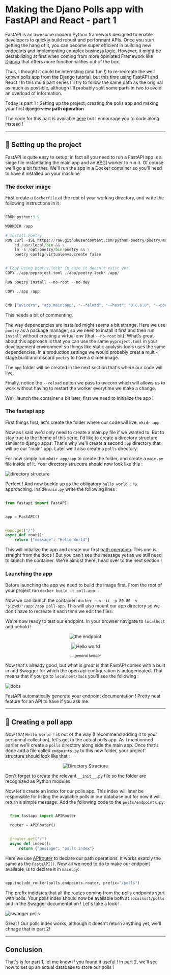 # Making the Djano Polls app with FastAPI and React - part 1

FastAPI is an awesome modern Python framework designed to enable developers to quickly build robust and performant APIs. 
Once you start getting the hang of it, you can become super efficient in building new endpoints and implementing 
complex business logic. However,  it might be destabilizing at first when coming from more opiniated Framework like [Django](https://www.djangoproject.com/) that 
offers more functionnalities out of the box.

Thus, I thought it could be interesting (and fun !) to re-recreate the well known polls app from the Django tutorial, but this time using FastAPI
and React ! In this multi part series I'll try to follow the same path as the original as much as possible, although I'll probably split
some parts in two to avoid an overload of information. 

Today is part 1 : Setting up the project, creating the polls app and making your first ~~django view~~ **path operation**

The code for this part is available [here](https://github.com/jbrocher/fastapi-poll-1) but I encourage you to code along instead ! 

---

## 🔧 Setting up the project

FastAPI is quite easy to setup, in fact all you need to run a FastAPI app is a singe file instantiating
the main app and an [ASGI](https://asgi.readthedocs.io/en/latest/) worker to run it. Of course we'll go a bit further. We'll run 
the app in a Docker container so you'll need to have it installed on your machine

### The docker image

First create a `Dockerfile` at the root of your working directory, and write the following instructions in it : 


```python 

FROM python:3.9

WORKDIR /app

# Install Poetry
RUN curl -sSL https://raw.githubusercontent.com/python-poetry/poetry/master/get-poetry.py | POETRY_HOME=/opt/poetry python && \
    cd /usr/local/bin && \
    ln -s /opt/poetry/bin/poetry && \
    poetry config virtualenvs.create false


# Copy using poetry.lock* in case it doesn't exist yet
COPY ./app/pyproject.toml ./app/poetry.lock* /app/

RUN poetry install --no-root --no-dev

COPY ./app /app


CMD ["uvicorn", "app.main:app", "--reload", "--host", "0.0.0.0", "--port", "80"]


```

This needs a bit of commenting. 

The way dependencies are installed might seems a bit strange. Here we use `poetry` as a package manager, so we need to install it first and
then run `install` without creating a virtual env (that `--no-root` bit). What's great about this approach is that you can use
the same `pyproject.toml` in your developement environment so things like static analysis tools uses the same dependencies. In a production 
settings we would probably creat a multi-stage build and discard `poetry` to have a slimer image. 

The `app` folder will be created in the next section that's where our code will live. 

Finally, notice the `--reload` option we pass to uvicorn which will allows us to work without having to restart the worker everytime we make
a change. 

We'll launch the container a bit later, first we need to initialize the app ! 


### The fastapi app

  First things first, let's create the folder where our code will live: `mkidr app`

  Now as I said we'd only need to create a main.py file if we wanted to. But to stay true to the theme of this serie, I'd like 
  to create a directory structure similar to django apps. That's why we'll create a second `app` directory that will be our "main" 
  app. Later we'll also create a `polls` directory. 

  For now simply run `mkdir app/app` to create the folder, and create a `main.py` file inside of it. Your directory strucutre should now 
  look like this : 

 ![directory structure](https://cdn.hashnode.com/res/hashnode/image/upload/v1635364028526/bjhcE5_tz.png?auto=compress)

 Perfect ! And now buckle up as the obligatory `hello world !` is approaching. Inside `main.py` write the following lines : 

```python

from fastapi import FastAPI


app = FastAPI()


@app.get("/")
async def root():
    return {"message": "Hello World"}

```

This will initialize the app and create our first [path operation](https://fastapi.tiangolo.com/tutorial/first-steps/). This one 
is straight from the docs ! But you can't see the message yet as we still need to launch the container. We're almost there, 
head over to the next section ! 


### Launching the app

Before launching the app we need to build the image first. From the root of your project run `docker build -t poll-app .`

Now we can launch the container: `docker run -it -p 80:80 -v "$(pwd)"/app:/app poll-app`. This will also mount
our app directory so we don't have to recreate it each time we edit the files. 

We're now ready to test our endpoint. In your browser navigate to `localhost` and behold ! 

<center >

![the endpoint](https://cdn.hashnode.com/res/hashnode/image/upload/v1635274086447/WFE1yO918.png?auto=compress)

</center>

<center>

![Hello world](https://media.giphy.com/media/lIzAEoZEn571u/giphy.gif)

<small>*... general kenobi*</small>

</center>

Now that's already good, but what is *great* is that FastAPI comes with a built in and Swagger for which the open api configuration 
is autogeneated. That means that if you go to `localhost/docs` you'll see the following : 

![docs](https://cdn.hashnode.com/res/hashnode/image/upload/v1635274196047/B9w6r4ub3.png?auto=compress)

FastAPI automatically generate your endpoint documentation ! Pretty neat feature for an API to have if you ask me. 


--- 

## 📜 Creating a poll app

 Now that `Hello world !` is out of the way (I recommend adding it to your personnal collection), let's get to the actual polls app. As
 I mentionned earlier we'll create a `polls` directory along side the main app. Once that's done add a file called `endpoints.py` to 
 this new folder, your project' structure should look like that : 

 <center>

 ![Directory Structure](https://cdn.hashnode.com/res/hashnode/image/upload/v1635368833896/fu9-1nq1Y.png?auto=compress)

 </center>

 Don't forget to create the relevant `__init__.py` file so the folder are recognized as Python modules


 Now let's create an index for our polls app. This index will later be responsible for listing the available polls in our database but for now it will return a simple message. Add the following code to the `polls/endpoints.py`: 


```python

  from fastapi import APIRouter

  router = APIRouter()


  @router.get("/")
  async def index():
      return {"message": "polls index"}


```

Here we use [APIrouter](https://fastapi.tiangolo.com/tutorial/bigger-applications/#apirouter) to declare our path operations. It works exatcly the same as 
the `FastaAPI()`. Now all we need to do to make our endpoint available, is to declare it in `main.py`:

```python

app.include_router(polls.endpoints.router, prefix="/polls")

```

 The prefix indidates that all the routes coming from the polls endpoints start with polls. Your polls index should now be available both
 at `localhost/polls` and in the Swagger documentation ! Let's take a look ! 
  

   ![swagger polls](https://cdn.hashnode.com/res/hashnode/image/upload/v1635363516528/OAkgF4bj5.gif?auto=compress)

 Great ! Our polls index works, although it doesn't return anything yet, we'll chnage that in part 2!

---

## Conclusion

That's is for part 1, let me know if you found it useful ! In part 2, we'll see how to set up an actual database to store our polls !
